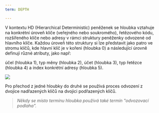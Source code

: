 ```yaml
---
term: DEPTH

---
```

V kontextu HD (Hierarchical Deterministic) peněženek se hloubka vztahuje na konkrétní úroveň klíče (veřejného nebo soukromého), řetězového kódu, rozšířeného klíče nebo adresy v rámci struktury peněženky odvozené od hlavního klíče. Každou úroveň této struktury si lze představit jako patro ve stromu klíčů, kde hlavní klíč je v kořeni (hloubka 0) a následující úrovně definují různé atributy, jako např:

účel (hloubka 1), typ měny (hloubka 2), účet (hloubka 3), typ řetězce (hloubka 4) a index konkrétní adresy (hloubka 5).

![](../../dictionnaire/assets/18.webp)

Pro přechod z jedné hloubky do druhé se používá proces odvození z dvojice nadřazených klíčů na dvojici podřazených klíčů.

> *Někdy se místo termínu hloubka používá také termín "odvozovací podlaha".*